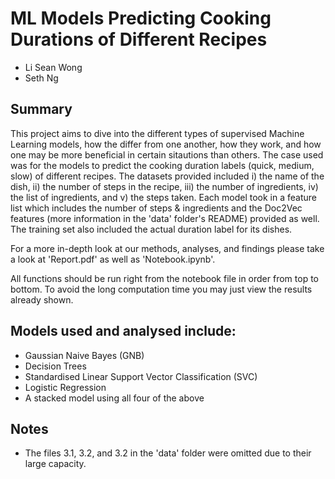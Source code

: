 # ML Models Predicting Cooking Durations of Different Recipes
- Li Sean Wong
- Seth Ng

## Summary
This project aims to dive into the different types of supervised Machine Learning models, how the differ from one another, how they work, and how one may be more beneficial in certain sitautions than others. The case used was for the models to predict the cooking duration labels (quick, medium, slow) of different recipes. The datasets provided included i) the name of the dish, ii) the number of steps in the recipe, iii) the number of ingredients, iv) the list of ingredients, and v) the steps taken. Each model took in a feature list which includes the number of steps & ingredients and the Doc2Vec features (more information in the 'data' folder's README) provided as well. The training set also included the actual duration label for its dishes.

For a more in-depth look at our methods, analyses, and findings please take a look at 'Report.pdf' as well as 'Notebook.ipynb'.

All functions should be run right from the notebook file in order from top to bottom. To avoid the long computation time you may just view the results already shown.

## Models used and analysed include:
- Gaussian Naive Bayes (GNB)
- Decision Trees
- Standardised Linear Support Vector Classification (SVC)
- Logistic Regression
- A stacked model using all four of the above

## Notes
- The files 3.1, 3.2, and 3.2 in the 'data' folder were omitted due to their large capacity.

